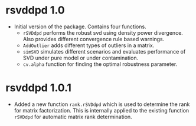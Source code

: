 # rsvddpd 1.0

* Initial version of the package. Contains four functions.
    - `rSVDdpd` performs the robust svd using density power divergence. Also provides different convergence rule based warnings.
    - `AddOutlier` adds different types of outliers in a matrix.
    - `simSVD` simulates different scenarios and evaluates performance of SVD under pure model or under contamination.
    - `cv.alpha` function for finding the optimal robustness parameter.

# rsvddpd 1.0.1

- Added a new function `rank.rSVDdpd` which is used to determine the rank for matrix factorization. This is internally applied to the existing function `rSVDdpd` for automatic matrix rank determination.
